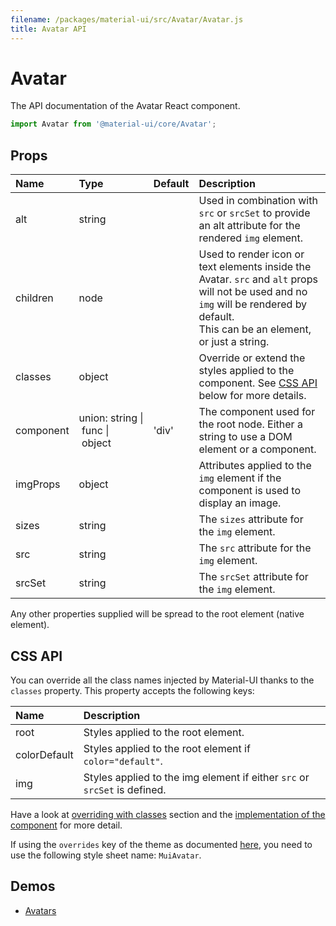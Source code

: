 ```yaml
---
filename: /packages/material-ui/src/Avatar/Avatar.js
title: Avatar API
---
```


<!--- This documentation is automatically generated, do not try to edit it. -->

# Avatar

<p class="description">The API documentation of the Avatar React component.</p>

```js
import Avatar from '@material-ui/core/Avatar';
```



## Props

| Name | Type | Default | Description |
|:-----|:-----|:--------|:------------|
| <span class="prop-name">alt</span> | <span class="prop-type">string |   | Used in combination with `src` or `srcSet` to provide an alt attribute for the rendered `img` element. |
| <span class="prop-name">children</span> | <span class="prop-type">node |   | Used to render icon or text elements inside the Avatar. `src` and `alt` props will not be used and no `img` will be rendered by default.<br>This can be an element, or just a string. |
| <span class="prop-name">classes</span> | <span class="prop-type">object |   | Override or extend the styles applied to the component. See [CSS API](#css-api) below for more details. |
| <span class="prop-name">component</span> | <span class="prop-type">union:&nbsp;string&nbsp;&#124;<br>&nbsp;func&nbsp;&#124;<br>&nbsp;object<br> | <span class="prop-default">'div'</span> | The component used for the root node. Either a string to use a DOM element or a component. |
| <span class="prop-name">imgProps</span> | <span class="prop-type">object |   | Attributes applied to the `img` element if the component is used to display an image. |
| <span class="prop-name">sizes</span> | <span class="prop-type">string |   | The `sizes` attribute for the `img` element. |
| <span class="prop-name">src</span> | <span class="prop-type">string |   | The `src` attribute for the `img` element. |
| <span class="prop-name">srcSet</span> | <span class="prop-type">string |   | The `srcSet` attribute for the `img` element. |

Any other properties supplied will be spread to the root element (native element).

## CSS API

You can override all the class names injected by Material-UI thanks to the `classes` property.
This property accepts the following keys:


| Name | Description |
|:-----|:------------|
| <span class="prop-name">root</span> | Styles applied to the root element.
| <span class="prop-name">colorDefault</span> | Styles applied to the root element if `color="default"`.
| <span class="prop-name">img</span> | Styles applied to the img element if either `src` or `srcSet` is defined.

Have a look at [overriding with classes](/customization/overrides#overriding-with-classes) section
and the [implementation of the component](https://github.com/mui-org/material-ui/tree/master/packages/material-ui/src/Avatar/Avatar.js)
for more detail.

If using the `overrides` key of the theme as documented
[here](/customization/themes#customizing-all-instances-of-a-component-type),
you need to use the following style sheet name: `MuiAvatar`.

## Demos

- [Avatars](/demos/avatars/)

